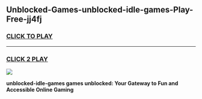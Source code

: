 
## Unblocked-Games-unblocked-idle-games-Play-Free-jj4fj
<h3>
<a href="https://premium76.site?title=unblocked-idle-games&ref=10A">CLICK TO PLAY</a></h3>
<hr>

<h3>
<a href="https://premium76.site?title=unblocked-idle-games&ref=10A">CLICK 2 PLAY</a>
  
</h3>

<a href="https://premium76.site?title=unblocked-idle-games&ref=10A"><img src="https://clearcache.store/games.png"></a>


**unblocked-idle-games games unblocked: Your Gateway to Fun and Accessible Online Gaming**
